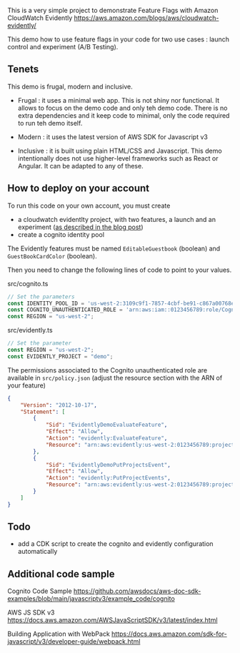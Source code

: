 This is a very simple project to demonstrate Feature Flags with Amazon CloudWatch Evidently 
https://aws.amazon.com/blogs/aws/cloudwatch-evidently/

This demo how to use feature flags in your code for two use cases : launch control and experiment (A/B Testing).

## Tenets 

This demo is frugal, modern and inclusive.

- Frugal : it uses a minimal web app. This is not shiny nor functional. It allows to focus on the demo code and only teh demo code. There is no extra dependencies and it keep code to minimal, only the code required to run teh demo itself.

- Modern : it uses the latest version of AWS SDK for Javascript v3 

- Inclusive : it is built using plain HTML/CSS and Javascript.  This demo intentionally does not use higher-level frameworks such as React or Angular. It can be adapted to any of these.


## How to deploy on your account

To run this code on your own account, you must create 
- a cloudwatch evidentlty project, with two features, a launch and an experiment ([as described in the blog post](https://aws.amazon.com/blogs/aws/cloudwatch-evidently/))
- create a cognito identity pool 

The Evidently features must be named `EditableGuestbook` (boolean) and `GuestBookCardColor` (boolean).

Then you need to change the following lines of code to point to your values.

src/cognito.ts
```typescript
// Set the parameters
const IDENTITY_POOL_ID = 'us-west-2:3109c9f1-7857-4cbf-be91-c867a00768e0';
const COGNITO_UNAUTHENTICATED_ROLE = 'arn:aws:iam::0123456789:role/Cognito_evidentlydemoUnauth_Role';
const REGION = "us-west-2";
```

src/evidently.ts
```typescript
// Set the parameter
const REGION = "us-west-2";
const EVIDENTLY_PROJECT = "demo";
```

The permissions associated to the Cognito unauthenticated role are available in `src/policy.json` (adjust the resource section with the ARN of your feature)

```json
{
    "Version": "2012-10-17",
    "Statement": [
        {
            "Sid": "EvidentlyDemoEvaluateFeature",
            "Effect": "Allow",
            "Action": "evidently:EvaluateFeature",
            "Resource": "arn:aws:evidently:us-west-2:0123456789:project/demo/feature/*"
        },
        {
            "Sid": "EvidentlyDemoPutProjectsEvent",
            "Effect": "Allow",
            "Action": "evidently:PutProjectEvents",
            "Resource": "arn:aws:evidently:us-west-2:0123456789:project/demo"
        }
    ]
}
```
## Todo

- add a CDK script to create the cognito and evidently configuration automatically

## Additional code sample

Cognito Code Sample 
https://github.com/awsdocs/aws-doc-sdk-examples/blob/main/javascriptv3/example_code/cognito

AWS JS SDK v3 
https://docs.aws.amazon.com/AWSJavaScriptSDK/v3/latest/index.html

Building Application with WebPack 
https://docs.aws.amazon.com/sdk-for-javascript/v3/developer-guide/webpack.html
